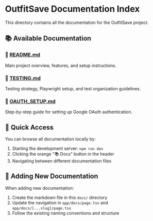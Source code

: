 # OutfitSave Documentation Index

This directory contains all the documentation for the OutfitSave project.

## 📚 Available Documentation

### 📖 [README.md](./README.md)
Main project overview, features, and setup instructions.

### 🧪 [TESTING.md](./TESTING.md)
Testing strategy, Playwright setup, and test organization guidelines.

### 🔐 [OAUTH_SETUP.md](./OAUTH_SETUP.md)
Step-by-step guide for setting up Google OAuth authentication.

## 🚀 Quick Access

You can browse all documentation locally by:
1. Starting the development server: `npm run dev`
2. Clicking the orange "📚 Docs" button in the header
3. Navigating between different documentation files

## 📝 Adding New Documentation

When adding new documentation:
1. Create the markdown file in this `docs/` directory
2. Update the navigation in `app/docs/page.tsx` and `app/docs/[...slug]/page.tsx`
3. Follow the existing naming conventions and structure 